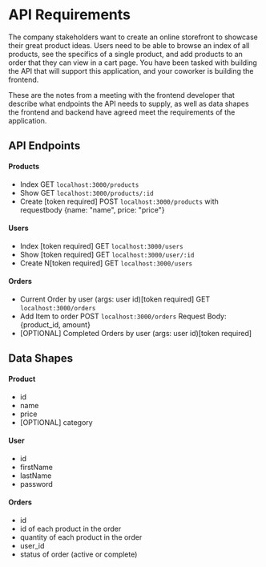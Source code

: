 # API Requirements
The company stakeholders want to create an online storefront to showcase their great product ideas. Users need to be able to browse an index of all products, see the specifics of a single product, and add products to an order that they can view in a cart page. You have been tasked with building the API that will support this application, and your coworker is building the frontend.

These are the notes from a meeting with the frontend developer that describe what endpoints the API needs to supply, as well as data shapes the frontend and backend have agreed meet the requirements of the application. 

## API Endpoints
#### Products
- Index    GET ```localhost:3000/products```
- Show      GET ```localhost:3000/products/:id```
- Create [token required] POST ```localhost:3000/products``` with requestbody {name: "name", price: "price"}

#### Users
- Index [token required] GET ```localhost:3000/users```
- Show [token required] GET ```localhost:3000/user/:id```
- Create N[token required] GET ```localhost:3000/users```

#### Orders
- Current Order by user (args: user id)[token required] GET ```localhost:3000/orders```
- Add Item to order POST ```localhost:3000/orders``` Request Body: {product_id, amount}
- [OPTIONAL] Completed Orders by user (args: user id)[token required]

## Data Shapes
#### Product
-  id
- name
- price
- [OPTIONAL] category

#### User
- id
- firstName
- lastName
- password

#### Orders
- id
- id of each product in the order
- quantity of each product in the order
- user_id
- status of order (active or complete)

